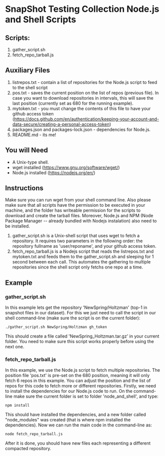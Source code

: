 # SnapShot Testing Collection Node.js and Shell Scripts

## Scripts:
1. gather_script.sh
2. fetch_repo_tarball.js

## Auxiliary Files 
1. listrepos.txt - contain a list of repositories for the Node.js script to feed to the shell script
2. pos.txt - saves the current position on the list of repos (previous file). In case you want to download repositories in intervals, this will save the last position (currently set as 680 for the running example).
3. mytoken.txt - you must change the contents of this file to have your github access token (https://docs.github.com/en/authentication/keeping-your-account-and-data-secure/creating-a-personal-access-token)
4. packages.json and packages-lock.json - dependencies for Node.js.
5. README.md - its me!

## You will Need
- A Unix-type shell.
- wget installed (https://www.gnu.org/software/wget/)
- Node.js installed (https://nodejs.org/en/)

## Instructions

Make sure you can run wget from your shell command line. Also please make sure that all scripts have the permission to be executed in your machine, and the folder has writeable permission for the scripts to download and create the tarball files. Moreover, Node.js and NPM (Node Package Manager -- already bundled with Nodejs instalation) also need to be installed.

1. gather_script.sh is a Unix-shell script that uses wget to fetch a repository. It requires two parameters in the following order: the repository fullname as 'user/reponame', and your github access token.
2. fetch_repo_tarball.js is a Nodejs script that reads the listrepos.txt and mytoken.txt and feeds them to the gather_script.sh and sleeping for 1 second between each call. This automates the gathering to multiple repositories since the shell script only fetchs one repo at a time.

## Example

### gather_script.sh

In this example lets get the repository 'NewSpring/Holtzman' (top-1 in snapshot files in our dataset). For this we just need to call the script in our shell command-line (make sure the script is on the current folder):
```
./gather_script.sh NewSpring/Holtzman gh_token
```
This should create a file called 'NewSpring_Holtzman.tar.gz' in your current folder. You need to make sure this script works properly before using the next one.

### fetch_repo_tarball.js

In this example, we use the Node.js script to fetch multiple repositories. The position file 'pos.txt' is pre-set on the 680 position, meaning it will only fetch 6 repos in this example. You can adjust the position and the list of repos for this code to fetch more or different repositories. Firstly, we need to install the dependencies for our Node.js code to run. On the command-line make sure the current folder is set to folder 'node_and_shell', and type:
```
npm install
```

This should have installed the dependencies, and a new folder called "node_modules" was created (that is where npm installed the dependencies). Now we can run the main code in the command-line as:
```
node fetch_repo_tarball.js
```

After it is done, you should have new files each representing a different compacted repository.


